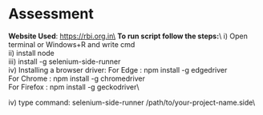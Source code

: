 # Assessment

**Website Used**: https://rbi.org.in\
**To run script follow the steps:**\ 
i)  Open terminal or Windows+R and write cmd\
ii) install node\
iii) install -g selenium-side-runner\
iv) Installing a browser driver:  For Edge    :  npm install -g edgedriver\
                                  For Chrome  :  npm install -g chromedriver\
                                  For Firefox :  npm install -g geckodriver\
                                  
iv) type command: selenium-side-runner /path/to/your-project-name.side\
                                
